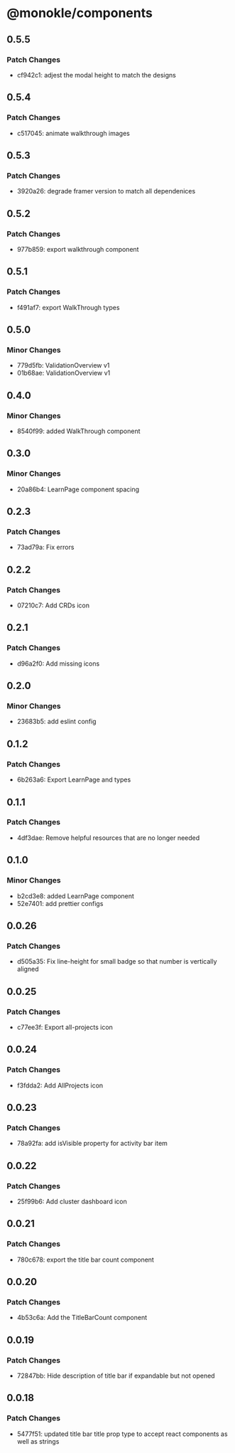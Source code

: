 # @monokle/components

## 0.5.5

### Patch Changes

- cf942c1: adjest the modal height to match the designs

## 0.5.4

### Patch Changes

- c517045: animate walkthrough images

## 0.5.3

### Patch Changes

- 3920a26: degrade framer version to match all dependenices

## 0.5.2

### Patch Changes

- 977b859: export walkthrough component

## 0.5.1

### Patch Changes

- f491af7: export WalkThrough types

## 0.5.0

### Minor Changes

- 779d5fb: ValidationOverview v1
- 01b68ae: ValidationOverview v1

## 0.4.0

### Minor Changes

- 8540f99: added WalkThrough component

## 0.3.0

### Minor Changes

- 20a86b4: LearnPage component spacing

## 0.2.3

### Patch Changes

- 73ad79a: Fix errors

## 0.2.2

### Patch Changes

- 07210c7: Add CRDs icon

## 0.2.1

### Patch Changes

- d96a2f0: Add missing icons

## 0.2.0

### Minor Changes

- 23683b5: add eslint config

## 0.1.2

### Patch Changes

- 6b263a6: Export LearnPage and types

## 0.1.1

### Patch Changes

- 4df3dae: Remove helpful resources that are no longer needed

## 0.1.0

### Minor Changes

- b2cd3e8: added LearnPage component
- 52e7401: add prettier configs

## 0.0.26

### Patch Changes

- d505a35: Fix line-height for small badge so that number is vertically aligned

## 0.0.25

### Patch Changes

- c77ee3f: Export all-projects icon

## 0.0.24

### Patch Changes

- f3fdda2: Add AllProjects icon

## 0.0.23

### Patch Changes

- 78a92fa: add isVisible property for activity bar item

## 0.0.22

### Patch Changes

- 25f99b6: Add cluster dashboard icon

## 0.0.21

### Patch Changes

- 780c678: export the title bar count component

## 0.0.20

### Patch Changes

- 4b53c6a: Add the TitleBarCount component

## 0.0.19

### Patch Changes

- 72847bb: Hide description of title bar if expandable but not opened

## 0.0.18

### Patch Changes

- 5477f51: updated title bar title prop type to accept react components as well as strings
